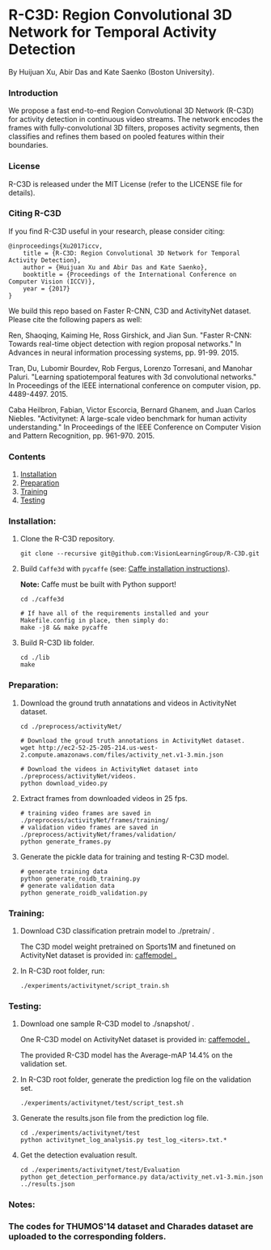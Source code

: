 # R-C3D: Region Convolutional 3D Network for Temporal Activity Detection

By Huijuan Xu, Abir Das and Kate Saenko (Boston University).

### Introduction

We propose a fast end-to-end Region Convolutional 3D Network (R-C3D) for activity detection in continuous video streams. The network encodes the frames with fully-convolutional 3D filters, proposes activity segments, then classifies and refines them based on pooled features within their boundaries.

### License

R-C3D is released under the MIT License (refer to the LICENSE file for details).

### Citing R-C3D

If you find R-C3D useful in your research, please consider citing:

    @inproceedings{Xu2017iccv,
        title = {R-C3D: Region Convolutional 3D Network for Temporal Activity Detection},
        author = {Huijuan Xu and Abir Das and Kate Saenko},
        booktitle = {Proceedings of the International Conference on Computer Vision (ICCV)},
        year = {2017}
    }

We build this repo based on Faster R-CNN, C3D and ActivityNet dataset. Please cite the following papers as well:

Ren, Shaoqing, Kaiming He, Ross Girshick, and Jian Sun. "Faster R-CNN: Towards real-time object detection with region proposal networks." In Advances in neural information processing systems, pp. 91-99. 2015.

Tran, Du, Lubomir Bourdev, Rob Fergus, Lorenzo Torresani, and Manohar Paluri. "Learning spatiotemporal features with 3d convolutional networks." In Proceedings of the IEEE international conference on computer vision, pp. 4489-4497. 2015. 

Caba Heilbron, Fabian, Victor Escorcia, Bernard Ghanem, and Juan Carlos Niebles. "Activitynet: A large-scale video benchmark for human activity understanding." In Proceedings of the IEEE Conference on Computer Vision and Pattern Recognition, pp. 961-970. 2015.

### Contents
1. [Installation](#installation)
2. [Preparation](#preparation)
3. [Training](#training)
4. [Testing](#testing)

### Installation:

1. Clone the R-C3D repository.
  	```Shell
  	git clone --recursive git@github.com:VisionLearningGroup/R-C3D.git
  	```
  
2. Build `Caffe3d` with `pycaffe` (see: [Caffe installation instructions](http://caffe.berkeleyvision.org/installation.html)).

	**Note:** Caffe must be built with Python support!
  
	```Shell
	cd ./caffe3d
	
	# If have all of the requirements installed and your Makefile.config in place, then simply do:
	make -j8 && make pycaffe
	```

3. Build R-C3D lib folder.

	```Shell
	cd ./lib    
	make
	```

### Preparation:

1. Download the ground truth annatations and videos in ActivityNet dataset.

	```Shell
	cd ./preprocess/activityNet/
	
	# Download the groud truth annotations in ActivityNet dataset.
	wget http://ec2-52-25-205-214.us-west-2.compute.amazonaws.com/files/activity_net.v1-3.min.json
	
	# Download the videos in ActivityNet dataset into ./preprocess/activityNet/videos.
	python download_video.py
	```

2. Extract frames from downloaded videos in 25 fps.

	```Shell
	# training video frames are saved in ./preprocess/activityNet/frames/training/
	# validation video frames are saved in ./preprocess/activityNet/frames/validation/ 
	python generate_frames.py
	```

3. Generate the pickle data for training and testing R-C3D model.

	```Shell
  	# generate training data
	python generate_roidb_training.py
  	# generate validation data
	python generate_roidb_validation.py
  	```

### Training:
	
1. Download C3D classification pretrain model to ./pretrain/ .

   The C3D model weight pretrained on Sports1M and finetuned on ActivityNet dataset is provided in: [caffemodel .](https://drive.google.com/file/d/131Cpuq1FndydeHzu38TY0baiS-uyN71w/view)

2. In R-C3D root folder, run:
	```Shell
	./experiments/activitynet/script_train.sh
  	```

### Testing:

1. Download one sample R-C3D model to ./snapshot/ .

   One R-C3D model on ActivityNet dataset is provided in: [caffemodel .](https://drive.google.com/file/d/1wkDwwdqEt6S0xduR4PWalGZaXpxjsX_j/view)

   The provided R-C3D model has the Average-mAP 14.4% on the validation set.
   
   
2. In R-C3D root folder, generate the prediction log file on the validation set.
	```Shell
	./experiments/activitynet/test/script_test.sh
  	```
	
3. Generate the results.json file from the prediction log file.
	```Shell
	cd ./experiments/activitynet/test
	python activitynet_log_analysis.py test_log_<iters>.txt.*
  	```

4. Get the detection evaluation result.
	```Shell
	cd ./experiments/activitynet/test/Evaluation
	python get_detection_performance.py data/activity_net.v1-3.min.json ../results.json
  	```
	
### Notes: 
### The codes for THUMOS'14 dataset and Charades dataset are uploaded to the corresponding folders.



